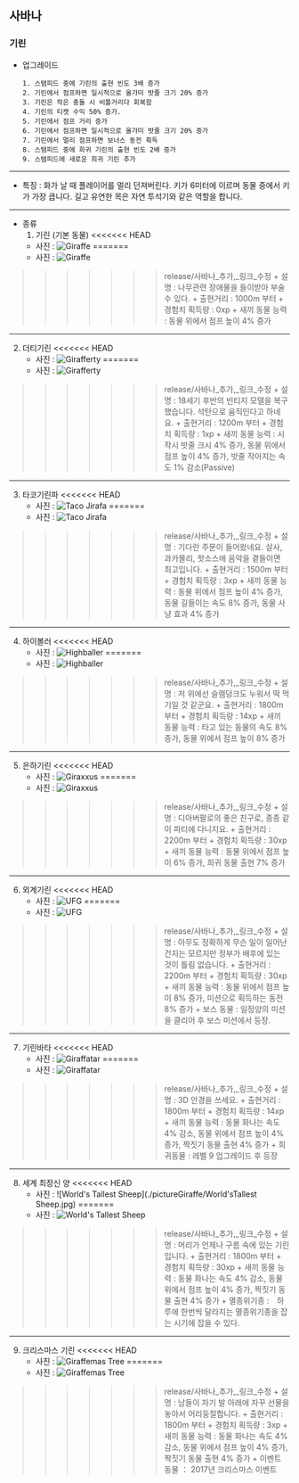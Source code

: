 ## 사바나
### 기린
+ 업그레이드

      1. 스탬피드 중에 기린의 출현 빈도 3배 증가
      2. 기린에서 점프하면 일시적으로 올가미 밧줄 크기 20% 증가
      3. 기린은 작은 충돌 시 비틀거리다 회복함
      4. 기린의 티켓 수익 50% 증가.
      5. 기린에서 점프 거리 증가
      6. 기린에서 점프하면 일시적으로 올가미 밧줄 크기 20% 증가
      7. 기린에서 멀리 점프하면 보너스 동전 획득
      8. 스탬피드 중에 희귀 기린의 출현 빈도 2배 증가
      9. 스탬피드에 새로운 희귀 기린 추가


***
+ 특징 : 화가 날 때 플레이어를 멀리 던져버린다. 키가 6미터에 이르며 동물 중에서 키가 가장 큽니다. 길고 유연한 목은 자연 투석기와 같은 역할을 합니다.
***
+ 종류
  1. 기린 (기본 동물)
<<<<<<< HEAD
    + 사진 : ![Giraffe](./pictureGiraffe/Giraffe.png)
=======
    + 사진 : ![Giraffe](./giraffe_picture/Giraffe.png)
>>>>>>> release/사바나_추가,_링크_수정
    + 설명 : 나무관련 장애물을 들이받아 부술 수 있다.
    + 출현거리 : 1000m 부터
    + 경험치 획득량 : 0xp
    + 새끼 동물 능력 : 동물 위에서 점프 높이 4% 증가
***
  2. 더티기린
<<<<<<< HEAD
      + 사진 : ![Girafferty](./pictureGiraffe/Girafferty.png)
=======
      + 사진 : ![Girafferty](./giraffe_picture/Girafferty.png)
>>>>>>> release/사바나_추가,_링크_수정
      + 설명 : 18세기 후반의 빈티지 모델을 복구했습니다. 석탄으로 움직인다고 하네요.
      + 출현거리 : 1200m 부터
      + 경험치 획득량 : 1xp
      + 새끼 동물 능력 : 시작시 밧줄 크시 4% 증가, 동물 위에서 점프 높이 4% 증가, 밧줄 작아지는 속도 1% 감소(Passive)
***
  3. 타코기린파
<<<<<<< HEAD
      + 사진 : ![Taco Jirafa](./pictureGiraffe/TacoJirafa.png)
=======
      + 사진 : ![Taco Jirafa](./giraffe_picture/Taco_Jirafa.png)
>>>>>>> release/사바나_추가,_링크_수정
      + 설명 : 기다란 주문이 들어왔네요. 살사, 과카몰리, 핫소스에 음악을 곁들이면
최고입니다.
      + 출현거리 : 1500m 부터
      + 경험치 획득량 : 3xp
      + 새끼 동물 능력 : 동물 위에서 점프 높이 4% 증가, 동물 길들이는 속도 8% 증가, 동물 사냥 효과 4% 증가
***
  4. 하이볼러
<<<<<<< HEAD
      + 사진 : ![Highballer](./pictureGiraffe/Highballer.png)
=======
      + 사진 : ![Highballer](./giraffe_picture/Highballer.png)
>>>>>>> release/사바나_추가,_링크_수정
      + 설명 : 저 위에선 슬램덩크도 누워서 떡 먹기일 것 같군요.
      + 출현거리 : 1800m 부터
      + 경험치 획득량 : 14xp
      + 새끼 동물 능력 : 타고 있는 동물의 속도 8% 증가, 동물 위에서 점프 높이 8% 증가
***
  5. 은하기린
<<<<<<< HEAD
      + 사진 : ![Giraxxus](./pictureGiraffe/Giraxxus.png)
=======
      + 사진 : ![Giraxxus](./giraffe_picture/Giraxxus.png)
>>>>>>> release/사바나_추가,_링크_수정
      + 설명 : 디아버팔로의 좋은 친구로,
종종 같이 파티에 다니지요.
      + 출현거리 : 2200m 부터
      + 경험치 획득량 : 30xp
      + 새끼 동물 능력 : 동물 위에서 점프 높이 6% 증가, 희귀 동물 출현 7% 증가
***
  6. 외계기린
<<<<<<< HEAD
      + 사진 : ![UFG](./pictureGiraffe/UFG.png)
=======
      + 사진 : ![UFG](./giraffe_picture/UFG.png)
>>>>>>> release/사바나_추가,_링크_수정
      + 설명 : 아무도 정확하게 무슨 일이 일어난 건지는 모르지만 정부가 배후에 있는 것이 틀림 없습니다.
      + 출현거리 : 2200m 부터
      + 경험치 획득량 : 30xp
      + 새끼 동물 능력 : 동물 위에서 점프 높이 8% 증가, 미션으로 획득하는 동전 8% 증가
      + 보스 동물 : 일정양의 미션을 클리어 후 보스 미션에서 등장.
***
  7. 기린바타
<<<<<<< HEAD
      + 사진 : ![Giraffatar](./pictureGiraffe/Giraffatar.png)
=======
      + 사진 : ![Giraffatar](./giraffe_picture/Giraffatar.png)
>>>>>>> release/사바나_추가,_링크_수정
      + 설명 : 3D 안경을 쓰세요.
      + 출현거리 : 1800m 부터
      + 경험치 획득량 : 14xp
      + 새끼 동물 능력 : 동물 화나는 속도 4% 감소, 동물 위에서 점프 높이 4% 증가, 짝짓기 동물 출현 4% 증가
      + 희귀동물 : 레벨 9 업그레이드 후 등장
***
  8. 세계 최장신 양
<<<<<<< HEAD
      + 사진 : ![World's Tallest Sheep](./pictureGiraffe/World'sTallest Sheep.jpg)
=======
      + 사진 : ![World's Tallest Sheep](./giraffe_picture/World's_Tallest_Sheep.jpg)
>>>>>>> release/사바나_추가,_링크_수정
      + 설명 : 머리가 언제나 구름 속에 있는 기린입니다.
      + 출현거리 : 1800m 부터
      + 경험치 획득량 : 30xp
      + 새끼 동물 능력 : 동물 화나는 속도 4% 감소, 동물 위에서 점프 높이 4% 증가, 짝짓기 동물 출현 4% 증가
      + 멸종위기종 :　하루에 한번씩 달라지는 멸종위기종을 잡는 시기에 잡을 수 있다.
***
  9. 크리스마스 기린
<<<<<<< HEAD
      + 사진 : ![Giraffemas Tree](./pictureGiraffe/GiraffemasTree.jpg)
=======
      + 사진 : ![Giraffemas Tree](./giraffe_picture/Giraffemas_Tree.jpg)
>>>>>>> release/사바나_추가,_링크_수정
      + 설명 : 남들이 자기 발 아래에 자꾸 선물을 놓아서 어리둥절합니다.
      + 출현거리 : 1800m 부터
      + 경험치 획득량 : 3xp
      + 새끼 동물 능력 : 동물 화나는 속도 4% 감소, 동물 위에서 점프 높이 4% 증가, 짝짓기 동물 출현 4% 증가
      + 이벤트 동물 ： 2017년 크리스마스 이벤트
